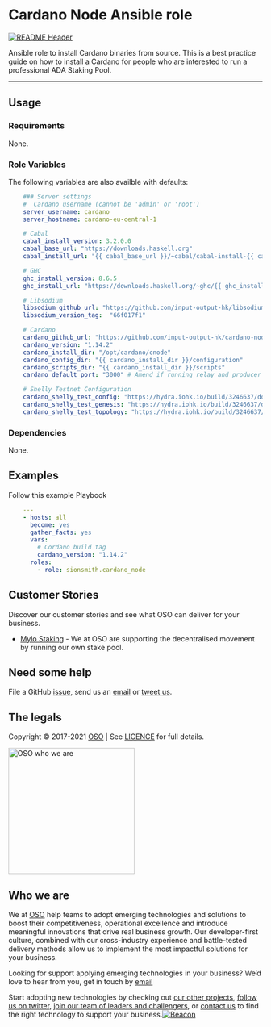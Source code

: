 
<!-- markdownlint-disable -->
# Cardano Node Ansible role
<!-- markdownlint-restore -->

[![README Header][readme_header_img]][readme_header_link]

<!--




  ** DO NOT EDIT THIS FILE
  **
  ** This file was automatically generated by the `build-harness`.
  ** 1) Make all changes to `README.yaml`
  ** 2) Run `make init` (you only need to do this once)
  ** 3) Run`make readme` to rebuild this file.
  **
  ** (We maintain HUNDREDS of open source projects. This is how we maintain our sanity.)
  **





-->
Ansible role to install Cardano binaries from source. This is a best practice guide on how to install a Cardano for people who are interested to run a professional ADA Staking Pool.

---






## Usage

### Requirements

None.

### Role Variables

The following variables are also availble with defaults:
```yaml
    ### Server settings
    #  Cardano username (cannot be 'admin' or 'root')
    server_username: cardano
    server_hostname: cardano-eu-central-1

    # Cabal
    cabal_install_version: 3.2.0.0
    cabal_base_url: "https://downloads.haskell.org"
    cabal_install_url: "{{ cabal_base_url }}/~cabal/cabal-install-{{ cabal_install_version }}/cabal-install-{{ cabal_install_version }}-x86_64-unknown-linux.tar.xz"

    # GHC
    ghc_install_version: 8.6.5
    ghc_install_url: "https://downloads.haskell.org/~ghc/{{ ghc_install_version }}/ghc-{{ ghc_install_version }}-x86_64-deb9-linux.tar.xz"

    # Libsodium
    libsodium_github_url: "https://github.com/input-output-hk/libsodium"
    libsodium_version_tag:  "66f017f1"

    # Cardano
    cardano_github_url: "https://github.com/input-output-hk/cardano-node.git"
    cardano_version: "1.14.2"
    cardano_install_dir: "/opt/cardano/cnode"
    cardano_config_dir: "{{ cardano_install_dir }}/configuration"
    cardano_scripts_dir: "{{ cardano_install_dir }}/scripts"
    cardano_default_port: "3000" # Amend if running relay and producer on same box

    # Shelly Testnet Configuration
    cardano_shelly_test_config: "https://hydra.iohk.io/build/3246637/download/1/shelley_testnet-config.json"
    cardano_shelly_test_genesis: "https://hydra.iohk.io/build/3246637/download/1/shelley_testnet-genesis.json"
    cardano_shelly_test_topology: "https://hydra.iohk.io/build/3246637/download/1/shelley_testnet-topology.json"
```

### Dependencies

None.




## Examples

Follow this example Playbook
```yaml
    ---
    - hosts: all
      become: yes
      gather_facts: yes
      vars:
        # Cordano build tag
        cardano_version: "1.14.2"
      roles:
        - role: sionsmith.cardano_node
```






## Customer Stories

Discover our customer stories and see what OSO can deliver for your business.

- [Mylo Staking](https://mylo.me) - We at OSO are supporting the decentralised movement by running our own stake pool.



## Need some help

File a GitHub [issue](https://github.com/osodevops/ansible-role-cardano-node/issues), send us an [email][email] or [tweet us][twitter].

## The legals

Copyright © 2017-2021 [OSO](https://oso.sh) | See [LICENCE](LICENSE) for full details.

[<img src="https://oso-public-resources.s3.eu-west-1.amazonaws.com/oso-logo-green.png" alt="OSO who we are" width="250"/>](https://oso.sh/who-we-are/)

## Who we are

We at [OSO][website] help teams to adopt emerging technologies and solutions to boost their competitiveness, operational excellence and introduce meaningful innovations that drive real business growth. Our developer-first culture, combined with our cross-industry experience and battle-tested delivery methods allow us to implement the most impactful solutions for your business.

Looking for support applying emerging technologies in your business? We’d love to hear from you, get in touch by [email][email]

Start adopting new technologies by checking out [our other projects][github], [follow us on twitter][twitter], [join our team of leaders and challengers][careers], or [contact us][contact] to find the right technology to support your business.[![Beacon][beacon]][website]

  [logo]: https://oso-public-resources.s3.eu-west-1.amazonaws.com/oso-logo-green.png
  [website]: https://oso.sh?utm_source=github&utm_medium=readme&utm_campaign=osodevops/ansible-role-cardano-node&utm_content=website
  [github]: https://github.com/osodevops?utm_source=github&utm_medium=readme&utm_campaign=osodevops/ansible-role-cardano-node&utm_content=github
  [careers]: https://oso.sh/careers/?utm_source=github&utm_medium=readme&utm_campaign=osodevops/ansible-role-cardano-node&utm_content=careers
  [contact]: https://oso.sh/contact/?utm_source=github&utm_medium=readme&utm_campaign=osodevops/ansible-role-cardano-node&utm_content=contact
  [linkedin]: https://www.linkedin.com/company/oso-devops?utm_source=github&utm_medium=readme&utm_campaign=osodevops/ansible-role-cardano-node&utm_content=linkedin
  [twitter]: https://twitter.com/osodevops?utm_source=github&utm_medium=readme&utm_campaign=osodevops/ansible-role-cardano-node&utm_content=twitter
  [email]: mailto:enquiries@oso.sh?utm_source=github&utm_medium=readme&utm_campaign=osodevops/ansible-role-cardano-node&utm_content=email
  [readme_header_img]: https://oso-public-resources.s3.eu-west-1.amazonaws.com/oso-animation.gif
  [readme_header_link]: https://oso.sh/what-we-do/?utm_source=github&utm_medium=readme&utm_campaign=osodevops/ansible-role-cardano-node&utm_content=readme_header_link
  [beacon]: https://github-analyics.ew.r.appspot.com/G-WV0Q3HYW08/osodevops/ansible-role-cardano-node?pixel&cs=github&cm=readme&an=ansible-role-cardano-node
